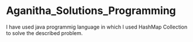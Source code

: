 # Aganitha_Solutions_Programming

I have used java programmig language in which I used HashMap Collection to solve the described problem.

